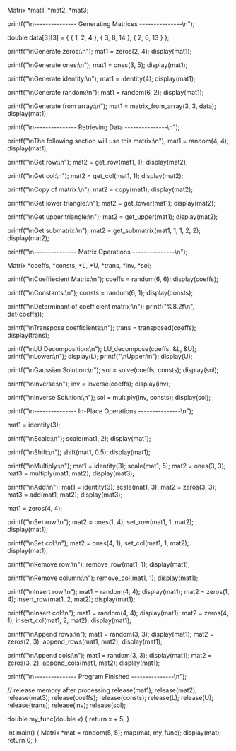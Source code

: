 
Matrix *mat1, *mat2, *mat3;


printf("\n--------------- Generating Matrices ---------------\n");

double data[3][3] = { {  1,  2,  4 },
                        {  3,  8, 14 },
                        {  2,  6, 13 } };

printf("\nGenerate zeros:\n");
mat1 = zeros(2, 4); display(mat1);

printf("\nGenerate ones:\n");
mat1 = ones(3, 5); display(mat1);

printf("\nGenerate identity:\n");
mat1 = identity(4); display(mat1);

printf("\nGenerate random:\n");
mat1 = random(6, 2); display(mat1);

printf("\nGenerate from array:\n"); 
mat1 = matrix_from_array(3, 3, data); display(mat1);



printf("\n--------------- Retrieving Data ---------------\n");

printf("\nThe following section will use this matrix:\n");
mat1 = random(4, 4); display(mat1);

printf("\nGet row:\n");
mat2 = get_row(mat1, 1); display(mat2);

printf("\nGet col:\n");
mat2 = get_col(mat1, 1); display(mat2);

printf("\nCopy of matrix:\n");
mat2 = copy(mat1); display(mat2);

printf("\nGet lower triangle:\n");
mat2 = get_lower(mat1); display(mat2);

printf("\nGet upper triangle:\n");
mat2 = get_upper(mat1); display(mat2);

printf("\nGet submatrix:\n");
mat2 = get_submatrix(mat1, 1, 1, 2, 2); display(mat2);



printf("\n--------------- Matrix Operations ---------------\n");

Matrix *coeffs, *consts, *L, *U, *trans, *inv, *sol;

printf("\nCoeffiecient Matrix:\n");
coeffs = random(6, 6); display(coeffs);

printf("\nConstants:\n");
consts = random(6, 1); display(consts);

printf("\nDeterminant of coefficient matrix:\n");
printf("%8.2f\n", det(coeffs));

printf("\nTranspose coefficients:\n");
trans = transposed(coeffs); display(trans);

printf("\nLU Decomposition:\n"); 
LU_decompose(coeffs, &L, &U);
printf("\nLower:\n"); display(L); 
printf("\nUpper:\n"); display(U);

printf("\nGaussian Solution:\n");
sol = solve(coeffs, consts); display(sol);

printf("\nInverse:\n");
inv = inverse(coeffs); display(inv);

printf("\nInverse Solution:\n");
sol = multiply(inv, consts); display(sol);



printf("\n--------------- In-Place Operations ---------------\n");

mat1 = identity(3);

printf("\nScale:\n");
scale(mat1, 2); display(mat1);

printf("\nShift:\n");
shift(mat1, 0.5); display(mat1);

printf("\nMultiply:\n");
mat1 = identity(3); scale(mat1, 5); mat2 = ones(3, 3);
mat3 = multiply(mat1, mat2); display(mat3);

printf("\nAdd:\n");
mat1 = identity(3); scale(mat1, 3); mat2 = zeros(3, 3);
mat3 = add(mat1, mat2); display(mat3);

mat1 = zeros(4, 4); 

printf("\nSet row:\n");
mat2 = ones(1, 4);
set_row(mat1, 1, mat2); display(mat1);

printf("\nSet col:\n"); 
mat2 = ones(4, 1); 
set_col(mat1, 1, mat2); display(mat1);

printf("\nRemove row:\n");
remove_row(mat1, 1); display(mat1);

printf("\nRemove column:\n");
remove_col(mat1, 1); display(mat1);

printf("\nInsert row:\n"); 
mat1 = random(4, 4); display(mat1); mat2 = zeros(1, 4);
insert_row(mat1, 2, mat2); display(mat1);

printf("\nInsert col:\n"); 
mat1 = random(4, 4); display(mat1); mat2 = zeros(4, 1);
insert_col(mat1, 2, mat2); display(mat1);

printf("\nAppend rows:\n"); 
mat1 = random(3, 3); display(mat1); mat2 = zeros(2, 3);
append_rows(mat1, mat2); display(mat1);

printf("\nAppend cols:\n"); 
mat1 = random(3, 3); display(mat1); mat2 = zeros(3, 2);
append_cols(mat1, mat2); display(mat1);

printf("\n--------------- Program Finished ---------------\n");

// release memory after processing
release(mat1); release(mat2); release(mat3);
release(coeffs); release(consts); release(L); release(U);
release(trans); release(inv); release(sol);


double my_func(double x) { return x + 5; }

int main() {
    Matrix *mat = random(5, 5);
    map(mat, my_func);
    display(mat);
    return 0;
}
